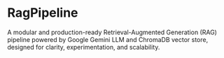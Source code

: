 # RagPipeline
A modular and production-ready Retrieval-Augmented Generation (RAG) pipeline powered by Google Gemini LLM and ChromaDB vector store, designed for clarity, experimentation, and scalability.
